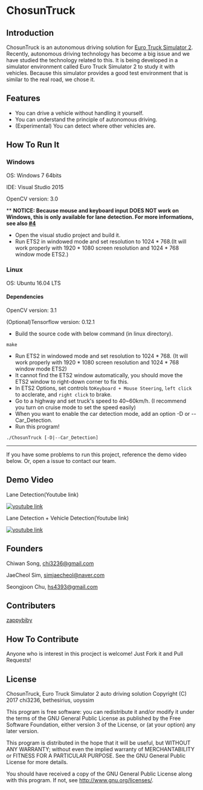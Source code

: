 # ChosunTruck

## Introduction
ChosunTruck is an autonomous driving solution for [Euro Truck Simulator 2](https://eurotrucksimulator2.com/).
Recently, autonomous driving technology has become a big issue and we have studied the technology related to this.
It is being developed in a simulator environment called Euro Truck Simulator 2 to study it with vehicles.
Because this simulator provides a good test environment that is similar to the real road, we chose it.

## Features
* You can drive a vehicle without handling it yourself.
* You can understand the principle of autonomous driving.
* (Experimental) You can detect where other vehicles are.

## How To Run It
### Windows
OS: Windows 7 64bits

IDE: Visual Studio 2015

OpenCV version: 3.0

** **NOTICE: Because mouse and keyboard input DOES NOT work on Windows, this is only available for lane detection. For more informations, see also [#4](https://github.com/bethesirius/ChosunTruck/issues/4)**

- Open the visual studio project and build it. 
- Run ETS2 in windowed mode and set resolution to 1024 * 768.(It will work properly with 1920 * 1080 screen resolution and 1024 * 768 window mode ETS2.)

### Linux
OS: Ubuntu 16.04 LTS

#### Dependencies
OpenCV version: 3.1

(Optional)Tensorflow version: 0.12.1

- Build the source code with below command (in linux directory).
```
make
```
- Run ETS2 in windowed mode and set resolution to 1024 * 768. (It will work properly with 1920 * 1080 screen resolution and 1024 * 768 window mode ETS2)
- It cannot find the ETS2 window automatically, you should move the ETS2 window to right-down corner to fix this.
- In ETS2 Options, set controls to`Keyboard + Mouse Steering`, `left click` to acclerate, and `right click` to brake.
- Go to a highway and set truck's speed to 40~60km/h. (I recommend you turn on cruise mode to set the speed easily)
- When you want to enable the car detection mode, add an option -D or --Car_Detection.
- Run this program!
```
./ChosunTruck [-D|--Car_Detection]
```
----
If you have some problems to run this project, reference the demo video below. Or, open a issue to contact our team.

## Demo Video
Lane Detection(Youtube link)

[![youtube link](http://img.youtube.com/vi/vF7J_uC045Q/0.jpg)](http://www.youtube.com/watch?v=vF7J_uC045Q)

Lane Detection + Vehicle Detection(Youtube link)

[![youtube link](http://img.youtube.com/vi/w6H2eGEvzvw/0.jpg)](http://www.youtube.com/watch?v=w6H2eGEvzvw)

## Founders
Chiwan Song, chi3236@gmail.com

JaeCheol Sim, simjaecheol@naver.com

Seongjoon Chu, hs4393@gmail.com

## Contributers
[zappybiby](https://github.com/zappybiby)

## How To Contribute
Anyone who is interest in this procject is welcome! Just Fork it and Pull Requests!

## License
ChosunTruck, Euro Truck Simulator 2 auto driving solution
Copyright (C) 2017 chi3236, bethesirius, uoyssim

This program is free software: you can redistribute it and/or modify
it under the terms of the GNU General Public License as published by
the Free Software Foundation, either version 3 of the License, or
(at your option) any later version.

This program is distributed in the hope that it will be useful,
but WITHOUT ANY WARRANTY; without even the implied warranty of
MERCHANTABILITY or FITNESS FOR A PARTICULAR PURPOSE.  See the
GNU General Public License for more details.

You should have received a copy of the GNU General Public License
along with this program.  If not, see <http://www.gnu.org/licenses/>.
